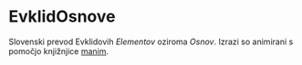# EvklidOsnove

Slovenski prevod Evklidovih _Elementov_ oziroma _Osnov_. Izrazi so animirani s pomočjo knjižnjice [manim](https://www.manim.community/).
